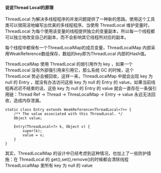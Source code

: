 #### 说说Thread Local的原理

ThreadLocal 为解决多线程程序的并发问题提供了一种新的思路。使用这个工具类可以很简洁地编写出优美的多线程程序。当使用 ThreadLocal 维护变量时，ThreadLocal 为每个使用该变量的线程提供独立的变量副本，所以每一个线程都可以独立地改变自己的副本，而不会影响其它线程所对应的副本。

每个线程中都保有一个ThreadLocalMap的成员变量，ThreadLocalMap 内部采用WeakReference数组保存，数组的key即为ThreadLocal 内部的Hash值。

ThreadLocalMap 使用 ThreadLocal 的弱引用作为 key ，如果一个 ThreadLocal 没有外部强引用来引用它，那么系统 GC 的时候，这个 ThreadLocal 势必会被回收，这样一来，ThreadLocalMap 中就会出现 key 为 null 的 Entry ，就没有办法访问这些 key 为 null 的 Entry 的 value，如果当前线程再迟迟不结束的话，这些 key 为 null 的 Entry 的 value 就会一直存在一条强引用链：Thread Ref -> Thread -> ThreaLocalMap -> Entry -> value 永远无法回收，造成内存泄漏。

```
static class Entry extends WeakReference<ThreadLocal<?>> {
    /** The value associated with this ThreadLocal. */
    Object value;

    Entry(ThreadLocal<?> k, Object v) {
        super(k);
        value = v;
    }
}
```

其实，ThreadLocalMap 的设计中已经考虑到这种情况，也加上了一些防护措施：在 ThreadLocal 的 get(),set(),remove()的时候都会清除线程 ThreadLocalMap 里所有 key 为 null 的 value